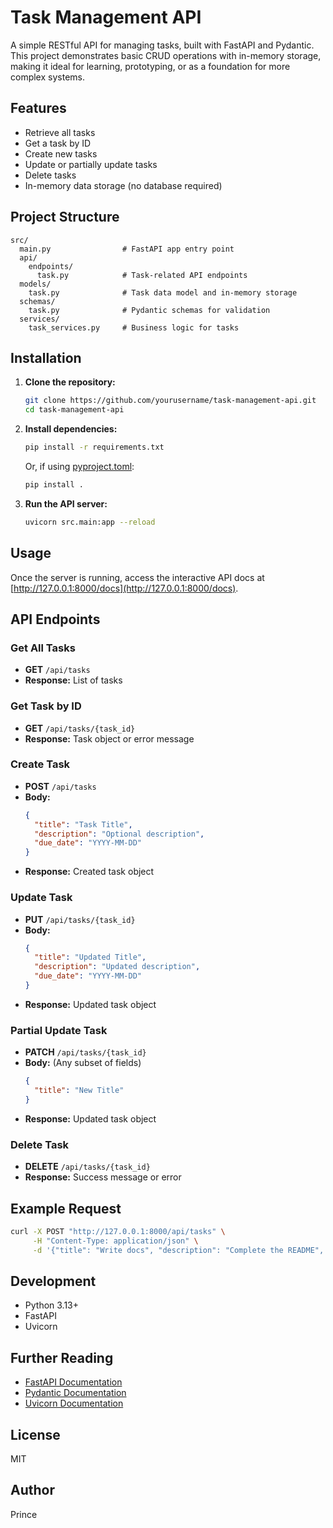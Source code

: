 # Task Management API

A simple RESTful API for managing tasks, built with FastAPI and Pydantic. This project demonstrates basic CRUD operations with in-memory storage, making it ideal for learning, prototyping, or as a foundation for more complex systems.

## Features

- Retrieve all tasks
- Get a task by ID
- Create new tasks
- Update or partially update tasks
- Delete tasks
- In-memory data storage (no database required)

## Project Structure

```
src/
  main.py                # FastAPI app entry point
  api/
    endpoints/
      task.py            # Task-related API endpoints
  models/
    task.py              # Task data model and in-memory storage
  schemas/
    task.py              # Pydantic schemas for validation
  services/
    task_services.py     # Business logic for tasks
```

## Installation

1. **Clone the repository:**
   ```sh
   git clone https://github.com/yourusername/task-management-api.git
   cd task-management-api
   ```

2. **Install dependencies:**
   ```sh
   pip install -r requirements.txt
   ```
   Or, if using [pyproject.toml](pyproject.toml):
   ```sh
   pip install .
   ```

3. **Run the API server:**
   ```sh
   uvicorn src.main:app --reload
   ```

## Usage

Once the server is running, access the interactive API docs at [http://127.0.0.1:8000/docs](http://127.0.0.1:8000/docs).

## API Endpoints

### Get All Tasks

- **GET** `/api/tasks`
- **Response:** List of tasks

### Get Task by ID

- **GET** `/api/tasks/{task_id}`
- **Response:** Task object or error message

### Create Task

- **POST** `/api/tasks`
- **Body:**
  ```json
  {
    "title": "Task Title",
    "description": "Optional description",
    "due_date": "YYYY-MM-DD"
  }
  ```
- **Response:** Created task object

### Update Task

- **PUT** `/api/tasks/{task_id}`
- **Body:**
  ```json
  {
    "title": "Updated Title",
    "description": "Updated description",
    "due_date": "YYYY-MM-DD"
  }
  ```
- **Response:** Updated task object

### Partial Update Task

- **PATCH** `/api/tasks/{task_id}`
- **Body:** (Any subset of fields)
  ```json
  {
    "title": "New Title"
  }
  ```
- **Response:** Updated task object

### Delete Task

- **DELETE** `/api/tasks/{task_id}`
- **Response:** Success message or error

## Example Request

```sh
curl -X POST "http://127.0.0.1:8000/api/tasks" \
     -H "Content-Type: application/json" \
     -d '{"title": "Write docs", "description": "Complete the README", "due_date": "2025-09-30"}'
```

## Development

- Python 3.13+
- FastAPI
- Uvicorn

## Further Reading

- [FastAPI Documentation](https://fastapi.tiangolo.com/)
- [Pydantic Documentation](https://docs.pydantic.dev/)
- [Uvicorn Documentation](https://www.uvicorn.org/)

## License

MIT

## Author

Prince